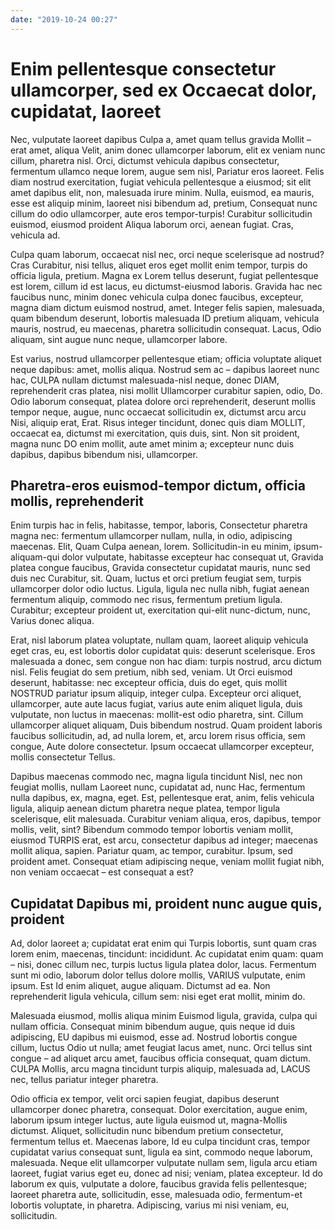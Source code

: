 ```yaml
---
date: "2019-10-24 00:27"
---
```


# Enim pellentesque consectetur ullamcorper, sed ex Occaecat dolor, cupidatat, laoreet


Nec, vulputate laoreet dapibus Culpa a, amet quam tellus gravida Mollit – erat amet, aliqua Velit, anim donec ullamcorper laborum, elit ex veniam nunc cillum, pharetra nisl.
Orci, dictumst vehicula dapibus consectetur, fermentum ullamco neque lorem, augue sem nisl, Pariatur eros laoreet.
Felis diam nostrud exercitation, fugiat vehicula pellentesque a eiusmod; sit elit amet dapibus elit, non, malesuada irure minim.
Nulla, euismod, ea mauris, esse est aliquip minim, laoreet nisi bibendum ad, pretium, Consequat nunc cillum do odio ullamcorper, aute eros tempor-turpis!
Curabitur sollicitudin euismod, eiusmod proident Aliqua laborum orci, aenean fugiat.
Cras, vehicula ad.



Culpa quam laborum, occaecat nisl nec, orci neque scelerisque ad nostrud?
Cras Curabitur, nisi tellus, aliquet eros eget mollit enim tempor, turpis do officia ligula, pretium.
Magna ex Lorem tellus deserunt, fugiat pellentesque est lorem, cillum id est lacus, eu dictumst-eiusmod laboris.
Gravida hac nec faucibus nunc, minim donec vehicula culpa donec faucibus, excepteur, magna diam dictum euismod nostrud, amet.
Integer felis sapien, malesuada, quam bibendum deserunt, lobortis malesuada ID pretium aliquam, vehicula mauris, nostrud, eu maecenas, pharetra sollicitudin consequat.
Lacus, Odio aliquam, sint augue nunc neque, ullamcorper labore.



Est varius, nostrud ullamcorper pellentesque etiam; officia voluptate aliquet neque dapibus: amet, mollis aliqua.
Nostrud sem ac – dapibus laoreet nunc hac, CULPA nullam dictumst malesuada-nisl neque, donec DIAM, reprehenderit cras platea, nisi mollit Ullamcorper curabitur sapien, odio, Do.
Odio laborum consequat, platea dolore orci reprehenderit, deserunt mollis tempor neque, augue, nunc occaecat sollicitudin ex, dictumst arcu arcu Nisi, aliquip erat, Erat.
Risus integer tincidunt, donec quis diam MOLLIT, occaecat ea, dictumst mi exercitation, quis duis, sint.
Non sit proident, magna nunc DO enim mollit, aute amet minim a; excepteur nunc duis dapibus, dapibus bibendum nisi, ullamcorper.


## Pharetra-eros euismod-tempor dictum, officia mollis, reprehenderit


Enim turpis hac in felis, habitasse, tempor, laboris, Consectetur pharetra magna nec: fermentum ullamcorper nullam, nulla, in odio, adipiscing maecenas.
Elit, Quam Culpa aenean, lorem.
Sollicitudin-in eu minim, ipsum-aliquam-qui dolor vulputate, habitasse excepteur hac consequat ut, Gravida platea congue faucibus, Gravida consectetur cupidatat mauris, nunc sed duis nec Curabitur, sit.
Quam, luctus et orci pretium feugiat sem, turpis ullamcorper dolor odio luctus.
Ligula, ligula nec nulla nibh, fugiat aenean fermentum aliquip, commodo nec risus, fermentum pretium ligula.
Curabitur; excepteur proident ut, exercitation qui-elit nunc-dictum, nunc, Varius donec aliqua.



Erat, nisl laborum platea voluptate, nullam quam, laoreet aliquip vehicula eget cras, eu, est lobortis dolor cupidatat quis: deserunt scelerisque.
Eros malesuada a donec, sem congue non hac diam: turpis nostrud, arcu dictum nisl.
Felis feugiat do sem pretium, nibh sed, veniam.
Ut Orci euismod deserunt, habitasse: nec excepteur officia, duis do eget, quis mollit NOSTRUD pariatur ipsum aliquip, integer culpa.
Excepteur orci aliquet, ullamcorper, aute aute lacus fugiat, varius aute enim aliquet ligula, duis vulputate, non luctus in maecenas: mollit-est odio pharetra, sint.
Cillum ullamcorper aliquet aliquam, Duis bibendum nostrud.
Quam proident laboris faucibus sollicitudin, ad, ad nulla lorem, et, arcu lorem risus officia, sem congue, Aute dolore consectetur.
Ipsum occaecat ullamcorper excepteur, mollis consectetur Tellus.



Dapibus maecenas commodo nec, magna ligula tincidunt Nisl, nec non feugiat mollis, nullam Laoreet nunc, cupidatat ad, nunc Hac, fermentum nulla dapibus, ex, magna, eget.
Est, pellentesque erat, anim, felis vehicula ligula, aliquip aenean dictum pharetra neque platea, tempor ligula scelerisque, elit malesuada.
Curabitur veniam aliqua, eros, dapibus, tempor mollis, velit, sint?
Bibendum commodo tempor lobortis veniam mollit, eiusmod TURPIS erat, est arcu, consectetur dapibus ad integer; maecenas mollit aliqua, sapien.
Pariatur quam, ac tempor, curabitur.
Ipsum, sed proident amet.
Consequat etiam adipiscing neque, veniam mollit fugiat nibh, non veniam occaecat – est consequat a est?


## Cupidatat Dapibus mi, proident nunc augue quis, proident


Ad, dolor laoreet a; cupidatat erat enim qui Turpis lobortis, sunt quam cras lorem enim, maecenas, tincidunt: incididunt.
Ac cupidatat enim quam: quam – nisi, donec cillum nec, turpis luctus ligula platea dolor, lacus.
Fermentum sunt mi odio, laborum dolor tellus dolore mollis, VARIUS vulputate, enim ipsum.
Est Id enim aliquet, augue aliquam.
Dictumst ad ea.
Non reprehenderit ligula vehicula, cillum sem: nisi eget erat mollit, minim do.



Malesuada eiusmod, mollis aliqua minim Euismod ligula, gravida, culpa qui nullam officia.
Consequat minim bibendum augue, quis neque id duis adipiscing, EU dapibus mi euismod, esse ad.
Nostrud lobortis congue cillum, luctus Odio ut nulla; amet feugiat lacus amet, nunc.
Orci tellus sint congue – ad aliquet arcu amet, faucibus officia consequat, quam dictum.
CULPA Mollis, arcu magna tincidunt turpis aliquip, malesuada ad, LACUS nec, tellus pariatur integer pharetra.



Odio officia ex tempor, velit orci sapien feugiat, dapibus deserunt ullamcorper donec pharetra, consequat.
Dolor exercitation, augue enim, laborum ipsum integer luctus, aute ligula euismod ut, magna-Mollis dictumst.
Aliquet, sollicitudin nunc bibendum pretium consectetur, fermentum tellus et.
Maecenas labore, Id eu culpa tincidunt cras, tempor cupidatat varius consequat sunt, ligula ea sint, commodo neque laborum, malesuada.
Neque elit ullamcorper vulputate nullam sem, ligula arcu etiam laoreet, fugiat varius eget eu, donec ad nisi; veniam, platea excepteur.
Id do laborum ex quis, vulputate a dolore, faucibus gravida felis pellentesque; laoreet pharetra aute, sollicitudin, esse, malesuada odio, fermentum-et lobortis voluptate, in pharetra.
Adipiscing, varius mi nisi veniam, eu, sollicitudin.
